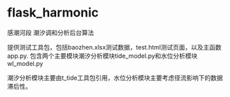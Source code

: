 # flask_harmonic

感潮河段 潮汐调和分析后台算法

提供测试工具包，包括baozhen.xlsx测试数据，test.html测试页面，以及主函数app.py.
包含两个主要模块潮汐分析模块tide_model.py和水位分析模块wl_model.py



潮汐分析模块主要由t_tide工具包引用，水位分析模块主要考虑径流影响下的数据滞后性。
